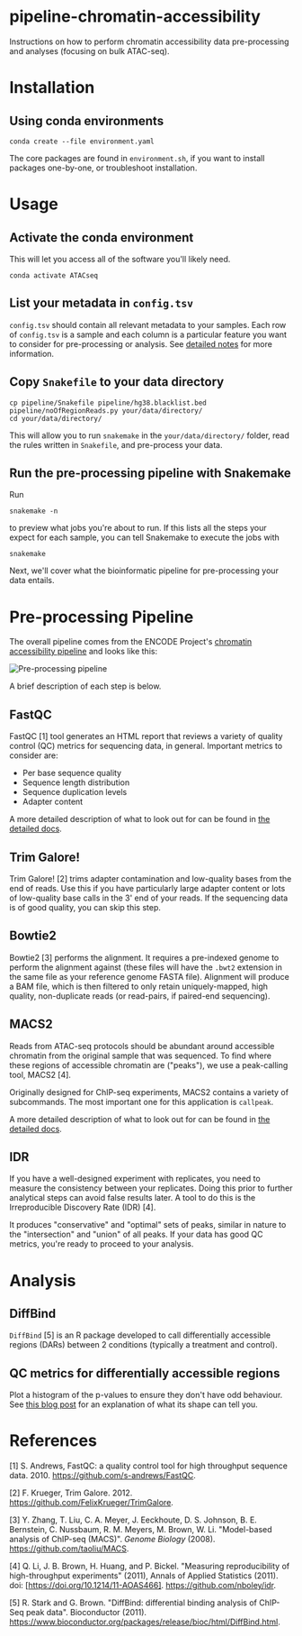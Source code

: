 # pipeline-chromatin-accessibility

Instructions on how to perform chromatin accessibility data pre-processing and analyses (focusing on bulk ATAC-seq).

# Installation

## Using conda environments

```shell
conda create --file environment.yaml
```

The core packages are found in `environment.sh`, if you want to install packages one-by-one, or troubleshoot installation.

# Usage

## Activate the conda environment

This will let you access all of the software you'll likely need.

```shell
conda activate ATACseq
```

## List your metadata in `config.tsv`

`config.tsv` should contain all relevant metadata to your samples.
Each row of `config.tsv` is a sample and each column is a particular feature you want to consider for pre-processing or analysis.
See [detailed notes](docs/directory-structure/README.md) for more information.

## Copy `Snakefile` to your data directory

```shell
cp pipeline/Snakefile pipeline/hg38.blacklist.bed pipeline/noOfRegionReads.py your/data/directory/
cd your/data/directory/
```

This will allow you to run `snakemake` in the `your/data/directory/` folder, read the rules written in `Snakefile`, and pre-process your data.

## Run the pre-processing pipeline with Snakemake

Run

```shell
snakemake -n
```

to preview what jobs you're about to run.
If this lists all the steps your expect for each sample, you can tell Snakemake to execute the jobs with

```shell
snakemake
```

Next, we'll cover what the bioinformatic pipeline for pre-processing your data entails.

# Pre-processing Pipeline

The overall pipeline comes from the ENCODE Project's [chromatin accessibility pipeline](https://www.encodeproject.org/pipelines/ENCPL792NWO/) and looks like this:

![Pre-processing pipeline](pipeline/pipeling.png)

A brief description of each step is below.

## FastQC

FastQC [1] tool generates an HTML report that reviews a variety of quality control (QC) metrics for sequencing data, in general.
Important metrics to consider are:

* Per base sequence quality
* Sequence length distribution
* Sequence duplication levels
* Adapter content

A more detailed description of what to look out for can be found in [the detailed docs](docs/fastqc/README.md).

## Trim Galore!

Trim Galore! [2] trims adapter contamination and low-quality bases from the end of reads.
Use this if you have particularly large adapter content or lots of low-quality base calls in the 3' end of your reads.
If the sequencing data is of good quality, you can skip this step.

## Bowtie2

Bowtie2 [3] performs the alignment.
It requires a pre-indexed genome to perform the alignment against (these files will have the `.bwt2` extension in the same file as your reference genome FASTA file).
Alignment will produce a BAM file, which is then filtered to only retain uniquely-mapped, high quality, non-duplicate reads (or read-pairs, if paired-end sequencing).

## MACS2

Reads from ATAC-seq protocols should be abundant around accessible chromatin from the original sample that was sequenced.
To find where these regions of accessible chromatin are ("peaks"), we use a peak-calling tool, MACS2 [4].

Originally designed for ChIP-seq experiments, MACS2 contains a variety of subcommands.
The most important one for this application is `callpeak`.

A more detailed description of what to look out for can be found in [the detailed docs](docs/macs2/README.md).

## IDR

If you have a well-designed experiment with replicates, you need to measure the consistency between your replicates.
Doing this prior to further analytical steps can avoid false results later.
A tool to do this is the Irreproducible Discovery Rate (IDR) [4].

It produces "conservative" and "optimal" sets of peaks, similar in nature to the "intersection" and "union" of all peaks.
If your data has good QC metrics, you're ready to proceed to your analysis.

# Analysis

## DiffBind

`DiffBind` [5] is an R package developed to call differentially accessible regions (DARs) between 2 conditions (typically a treatment and control).

## QC metrics for differentially accessible regions

Plot a histogram of the p-values to ensure they don't have odd behaviour.
See [this blog post](http://varianceexplained.org/statistics/interpreting-pvalue-histogram/) for an explanation of what its shape can tell you.

# References

[1] S. Andrews, FastQC: a quality control tool for high throughput sequence data. 2010. https://github.com/s-andrews/FastQC.

[2] F. Krueger, Trim Galore. 2012. https://github.com/FelixKrueger/TrimGalore.

[3] Y. Zhang, T. Liu, C. A. Meyer, J. Eeckhoute, D. S. Johnson, B. E. Bernstein, C. Nussbaum, R. M. Meyers, M. Brown, W. Li. "Model-based analysis of ChIP-seq (MACS)". _Genome Biology_ (2008). https://github.com/taoliu/MACS.

[4] Q. Li, J. B. Brown, H. Huang, and P. Bickel. "Measuring reproducibility of high-throughput experiments" (2011), Annals of Applied Statistics (2011). doi: [https://doi.org/10.1214/11-AOAS466]. https://github.com/nboley/idr.

[5] R. Stark and G. Brown. "DiffBind: differential binding analysis of ChIP-Seq peak data". Bioconductor (2011). https://www.bioconductor.org/packages/release/bioc/html/DiffBind.html.
